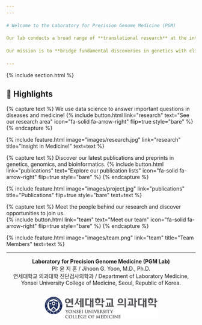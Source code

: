 ```yaml
---
---

# Welcome to the Laboratory for Precision Genome Medicine (PGM)

Our lab conducts a broad range of **translational research** at the intersection of **human genetics** and **precision medicine**.  

Our mission is to **bridge fundamental discoveries in genetics with clinical applications** that improve diagnosis, treatment, and outcomes for individuals with genetic disorders.  

---
```


{% include section.html %}

## 🔬 Highlights

{% capture text %}
We use data science to answer important questions in diseases and medicine!
{%
  include button.html
  link="research"
  text="See our research area"
  icon="fa-solid fa-arrow-right"
  flip=true
  style="bare"
%}
{% endcapture %}

{%
  include feature.html
  image="images/research.jpg"
  link="research"
  title="Insight in Medicine!"
  text=text
%}

{% capture text %}
Discover our latest publications and preprints in genetics, genomics, and bioinformatics. 
{%
  include button.html
  link="publications"
  text="Explore our publication lists"
  icon="fa-solid fa-arrow-right"
  flip=true
  style="bare"
%}
{% endcapture %}

{%
  include feature.html
  image="images/project.jpg"
  link="publications"
  title="Publications"
  flip=true
  style="bare"
  text=text
%}

{% capture text %}
Meet the people behind our research and discover opportunities to join us.  
{%
  include button.html
  link="team"
  text="Meet our team"
  icon="fa-solid fa-arrow-right"
  flip=true
  style="bare"
%}
{% endcapture %}

{%
  include feature.html
  image="images/team.png"
  link="team"
  title="Team Members"
  text=text
%}

---

<div style="text-align:center;">
  <p>
    <strong>Laboratory for Precision Genome Medicine (PGM Lab)</strong><br>
    PI: 윤 지 훈 / Jihoon G. Yoon, M.D., Ph.D.<br>
    연세대학교 의과대학 진단검사의학과 / Department of Laboratory Medicine, Yonsei University College of Medicine, Seoul, Republic of Korea.
  </p>
  <img src="/images/yonsei_logo.svg" alt="Yonsei University Logo" width="300" style="margin-top:1em;">
</div>

